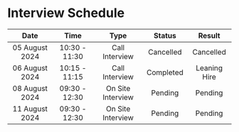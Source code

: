 # Interview Schedule

|      Date      |     Time      |       Type        |  Status   |    Result    |
| :------------: | :-----------: | :---------------: | :-------: | :----------: |
| 05 August 2024 | 10:30 - 11:30 |  Call Interview   | Cancelled |  Cancelled   |
| 06 August 2024 | 10:15 - 11:15 |  Call Interview   | Completed | Leaning Hire |
| 08 August 2024 | 09:30 - 12:30 | On Site Interview |  Pending  |   Pending    |
| 11 August 2024 | 09:30 - 12:30 | On Site Interview |  Pending  |   Pending    |
